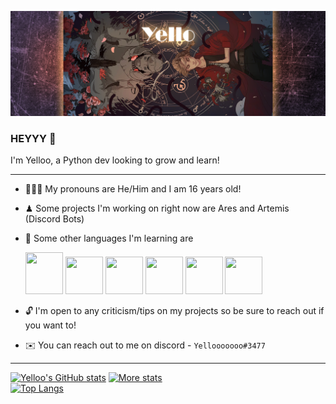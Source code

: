 ![Header](https://raw.githubusercontent.com/Yelloo5191/Yelloo5191/main/bannerGit1.png "Header")

### HEYYY 👋

I'm Yelloo, a Python dev looking to grow and learn!
*** 
- 🙋🏽‍♂️ My pronouns are He/Him and I am 16 years old!
- ♟ Some projects I'm working on right now are Ares and Artemis (Discord Bots)
- 🎸 Some other languages I'm learning are <br>


     <img src = "https://upload.wikimedia.org/wikipedia/commons/thumb/1/18/ISO_C%2B%2B_Logo.svg/1200px-ISO_C%2B%2B_Logo.svg.png" width=60 height=67>
     <img src = "https://user-images.githubusercontent.com/76452706/120879319-5dc67780-c577-11eb-855a-49416e90ed17.png" width=60 height=60>
     <img src = "https://user-images.githubusercontent.com/76452706/120879310-4d160180-c577-11eb-89f7-62b06d51b368.png" width=60 height=60>
     <img src = "https://upload.wikimedia.org/wikipedia/commons/thumb/4/4c/Typescript_logo_2020.svg/1200px-Typescript_logo_2020.svg.png" width=60 height=60>
     <img src = "https://upload.wikimedia.org/wikipedia/commons/thumb/3/38/HTML5_Badge.svg/600px-HTML5_Badge.svg.png" width=60 height=60>
     <img src = "https://juststickers.in/wp-content/uploads/2014/05/CSS3-Mark-Shape-Cut.png" width=60 height=60>
- 🔓 I'm open to any criticism/tips on my projects so be sure to reach out if you want to!
- ✉️ You can reach out to me on discord - ``Yellooooooo#3477``
***
[![Yelloo's GitHub stats](https://github-readme-stats.vercel.app/api?username=Yelloo5191&theme=gruvbox)](https://github.com/Yelloo5191/github-readme-stats)
[![More stats](https://github-readme-streak-stats.herokuapp.com/?user=Yelloo5191&theme=gruvbox)](https://github.com/Yelloo5191/github-readme-stats)\
[![Top Langs](https://github-readme-stats.vercel.app/api/top-langs/?username=Yelloo5191&theme=gruvbox)](https://github.com/Yelloo5191/github-readme-stats)


<!--
**Yelloo5191/Yelloo5191** is a ✨ _special_ ✨ repository because its `README.md` (this file) appears on your GitHub profile.

Here are some ideas to get you started:

- 🔭 I’m currently working on ...
- 🌱 I’m currently learning ...
- 👯 I’m looking to collaborate on ...
- 🤔 I’m looking for help with ...
- 💬 Ask me about ...
- 📫 How to reach me: ...
- 😄 Pronouns: ...
- ⚡ Fun fact: ...
-->
